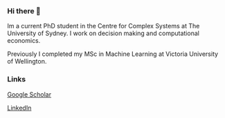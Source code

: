 ### Hi there 👋

Im a current PhD student in the Centre for Complex Systems at The University of Sydney. I work on decision making and computational economics. 

Previously I completed my MSc in Machine Learning at Victoria University of Wellington. 

### Links


[Google Scholar](https://scholar.google.com/citations?user=yfrOml0AAAAJ)

[LinkedIn](https://scholar.google.com/citations?user=yfrOml0AAAAJ)
